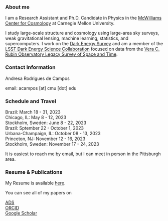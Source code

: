 ### About me

I am a Research Assistant and Ph.D. Candidate in Physics in the [McWilliams Center for Cosmology](https://www.cmu.edu/cosmology/) at Carnegie Mellon University.

I study large-scale structure and cosmology using large-area sky surveys, weak gravitational lensing, machine learning, statistics, and supercomputers. I work on the [Dark Energy Survey](https://www.darkenergysurvey.org) and am a member of the [LSST Dark Energy Science Collaboration](https://lsstdesc.org) focused on data from the [Vera C. Rubin Observatory Legacy Survey of Space and Time](https://www.lsst.org).

### Contact Information

Andresa Rodrigues de Campos

email: acampos [at] cmu [dot] edu

### Schedule and Travel

Brazil: March 18 - 31, 2023 <br />
Chicago, IL: May 8 - 12, 2023 <br />
Stockholm, Sweden: June 8 - 22, 2023 <br />
Brazil: Sptember 22 - October 1, 2023 <br />
Urbana-Champaign, IL: October 08 - 13, 2023 <br />
Princeton, NJ: November 12 - 16, 2023 <br />
Stockholm, Sweden: November 17 - 24, 2023 

It is easiest to reach me by email, but I can meet in person in the Pittsburgh area.

### Resume & Publications

My Resume is available [here](https://andresacampos.github.io/images/resume_acampos.pdf).

You can see all of my papers on

[ADS](https://ui.adsabs.harvard.edu/public-libraries/wtkoyyzKQ8CFuBshlMYndg) <br />
[ORCID](https://orcid.org/0000-0002-5124-0771) <br />
[Google Scholar](https://scholar.google.com/citations?user=TSd8aKoAAAAJ&hl=en)



<!--




**AndresaCampos/AndresaCampos** is a ✨ _special_ ✨ repository because its `README.md` (this file) appears on your GitHub profile.

Here are some ideas to get you started:

- 🔭 I’m currently working on ...
- 🌱 I’m currently learning ...
- 👯 I’m looking to collaborate on ...
- 🤔 I’m looking for help with ...
- 💬 Ask me about ...
- 📫 How to reach me: ...
- 😄 Pronouns: ...
- ⚡ Fun fact: ...
-->
